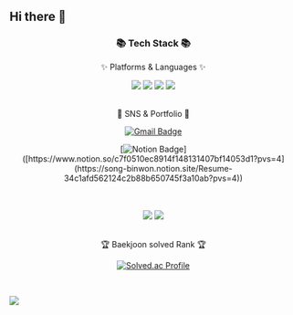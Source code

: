 ## Hi there 👋

<!--
**binwon-Song/binwon-Song** is a ✨ _special_ ✨ repository because its `README.md` (this file) appears on your GitHub profile.

Here are some ideas to get you started:

- 🔭 I’m currently working on ...
- 🌱 I’m currently learning ...
- 👯 I’m looking to collaborate on ...
- 🤔 I’m looking for help with ...
- 💬 Ask me about ...
- 📫 How to reach me: ...
- 😄 Pronouns: ...
- ⚡ Fun fact: ...
-->
<div align=center>
	<h3>📚 Tech Stack 📚</h3>
	<p>✨ Platforms & Languages ✨</p>

<img src="https://img.shields.io/badge/C-A8B9CC?style=flat&logo=C&logoColor=white" />
<img src="https://img.shields.io/badge/C++-00599C?style=flat&logo=C++&logoColor=white" />
<img src="https://img.shields.io/badge/Python-02569B?style=flat&logo=Python&logoColor=white" />
<img src="https://img.shields.io/badge/Linux-FCC624?style=flat&logo=linux&logoColor=white" />
</div>
<br>
<div align=center>
	<p>📡 SNS & Portfolio 📡</p>
	
[![Gmail Badge](https://img.shields.io/badge/Gmail-d14836?style=flat-square&logo=Gmail&logoColor=white&link=mailto:binwon236@gmail.com)](mailto:binwon236@gmail.com)

[![Notion Badge](http://img.shields.io/badge/Notion-000000?style=flat-square&logo=Notion&link=https://www.notion.so/c7f0510ec8914f148131407bf14053d1?pvs=4](https://song-binwon.notion.site/Resume-34c1afd562124c2b88b650745f3a10ab?pvs=4))]([https://www.notion.so/c7f0510ec8914f148131407bf14053d1?pvs=4](https://song-binwon.notion.site/Resume-34c1afd562124c2b88b650745f3a10ab?pvs=4))
</div>
<br>
<div align=center>
	<br>
	
<img src="https://github-readme-stats.vercel.app/api/top-langs/?username=binwon-song&layout=compact&theme=tokyonight">
<img src="https://github-readme-stats.vercel.app/api?username=binwon-song&show_icons=true&theme=tokyonight">

<br>
<br>
<p>🏆 Baekjoon solved Rank 🏆</p>
	
[![Solved.ac Profile](http://mazassumnida.wtf/api/v2/generate_badge?boj=binwon236)](https://solved.ac/binwon236/)
</div>
<br>

![](./profile-3d-contrib/profile-green-animate.svg)
